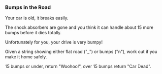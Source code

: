 ### Bumps in the Road

Your car is old, it breaks easily. 

The shock absorbers are gone and you think it can handle about 15 more bumps before it dies totally.

Unfortunately for you, your drive is very bumpy! 

Given a string showing either flat road ("_") or bumps ("n"), work out if you make it home safely. 

15 bumps or under, return "Woohoo!", over 15 bumps return "Car Dead".

